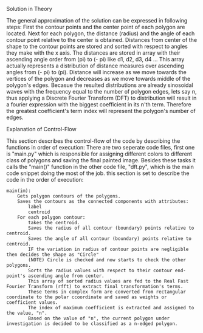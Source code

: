 Solution in Theory

The general approximation of the solution can be expressed in following steps:
 First the contour points and the center point of each polygon are located.
 Next for each polygon, the distance (radius) and the angle of each contour point relative to the center is obtained.
 Distances from center of the shape to the contour points are stored and sorted with respect to angles they make with the x axis. The distances are stored in array with their ascending angle order from (pi) to (- pi) like d1, d2, d3, d4 ...
 This array actually represents a distribution of distance measures over ascending angles from (- pi) to (pi). Distance will increase as we move towards the vertices of the polygon and decreases as we move towards middle of the polygon's edges. Becasue the resulted distributions are already sinosoidal waves with the frequency equal to the number of polygon edges, lets say n, thus applying a Discrete Fourier Transform (DFT) to distribution will result in a fourier expression with the biggest coefficient in its n'th term. Therefore the greatest coefficient's term index will represent the polygon's number of edges. 
 
 
 
 Explanation of Control-Flow

This section describes the control-flow of the code by describing the functions in order of execution: There are two seperate code files, first one is "main.py" which is responsible for assigning different colors to different class of polygons and saving the final painted image. Besides these tasks it calls the "main()" function in the other code file, "dft.py", which is the main code snippet doing the most of the job. this section is set to describe the code in the order of execution:

    main(im):
        Gets polygon contours of the polygons.
        Saves the contours as the connected components with attributes:
            label
            centroid
        For each polygon contour:
            takes the centroid.
            Saves the radius of all contour (boundary) points relative to centroid.
            Saves the angle of all contour (boundary) points relative to centroid.
            IF the variation in radius of contour points are negligible then decides the shape as "Circle"
            (NOTE) Circle is checked and now starts to check the other polygons.
            Sorts the radius values with respect to their contour end-point's ascending angle from center.
            This array of sorted radius values are fed to the Real Fast Fourier Transform (rfft) to extract final transformation's terms.
            These terms in complex form are converted from rectangular coordinate to the polar ccoordinate and saved as weights or coefficient values.
            The index of maximum coefficient is extracted and assigned to the value, "n".
            Based on the value of "n", the current polygon under investigation is decided to be classified as a n-edged polygon.

